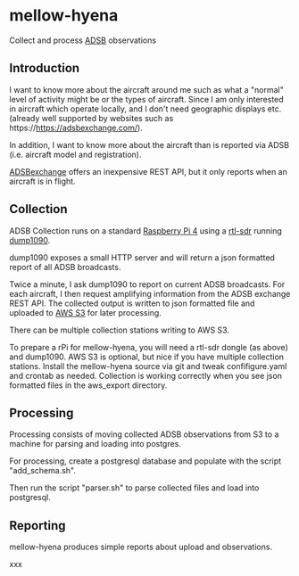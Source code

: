 mellow-hyena
=============

Collect and process [ADSB](https://en.wikipedia.org/wiki/Automatic_Dependent_Surveillance%E2%80%93Broadcast) observations

## Introduction
I want to know more about the aircraft around me such as what a "normal" level of activity might be or the types of aircraft.  Since I am only interested in aircraft which operate locally, and I don't need geographic displays etc. (already well supported by websites such as https://https://adsbexchange.com/).

In addition, I want to know more about the aircraft than is reported via ADSB (i.e. aircraft model and registration).

[ADSBexchange](https://rapidapi.com/adsbx/api/adsbexchange-com1) offers an inexpensive REST API, but it only reports when an aircraft is in flight.  

## Collection
ADSB Collection runs on a standard [Raspberry Pi 4](https://www.raspberrypi.org/) using a [rtl-sdr](https://osmocom.org/projects/rtl-sdr/wiki/rtl-sdr) running [dump1090](https://github.com/antirez/dump1090).

dump1090 exposes a small HTTP server and will return a json formatted report of all ADSB broadcasts.

Twice a minute, I ask dump1090 to report on current ADSB broadcasts.  For each aircraft, I then request amplifying information from the ADSB exchange REST API.  The collected output is written to json formatted file and uploaded to [AWS S3](https://aws.amazon.com/pm/serv-s3) for later processing.

There can be multiple collection stations writing to AWS S3.

To prepare a rPi for mellow-hyena, you will need a rtl-sdr dongle (as above) and dump1090.  AWS S3 is optional, but nice if you have multiple collection stations.  Install the mellow-hyena source via git and tweak confifigure.yaml and crontab as needed.  Collection is working correctly when you see json formatted files in the aws_export directory.

## Processing

Processing consists of moving collected ADSB observations from S3 to a machine for parsing and loading into postgres.  

For processing, create a postgresql database and populate with the script "add_schema.sh".

Then run the script "parser.sh" to parse collected files and load into postgresql.

## Reporting

mellow-hyena produces simple reports about upload and observations.  

xxx
